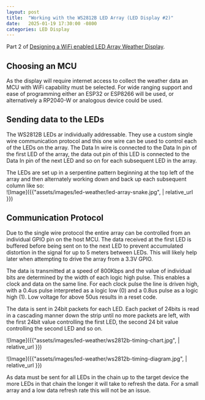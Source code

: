 ```yaml
---
layout: post
title:  "Working with the WS2812B LED Array (LED Display #2)"
date:   2025-01-19 17:30:00 -0800
categories: LED Display
---
```

  
Part 2 of [Designing a WiFi enabled LED Array Weather Display](https://jondleary.github.io/led/display/2025/01/19/wifi-led-array-display-01.html).  
  
## Choosing an MCU  
  
As the display will require internet access to collect the weather data an MCU with WiFi capability must be selected. For wide ranging support and ease of programming either an ESP32 or ESP8266 will be used, or alternatively a RP2040-W or analogous device could be used.   
  
## Sending data to the LEDs  
   
The WS2812B LEDs ar individually addressable. They use a custom single wire communication protocol and this one wire can be used to control each of the LEDs on the array. The Data In wire is connected to the Data In pin of the first LED of the array, the data out pin of this LED is connected to the Data In pin of the next LED and so on for each subsequent LED in the array.

The LEDs are set up in a serpentine pattern beginning at the top left of the array and then alternately working down and back up each subsequent column like so:  
![Image]({{"assets/images/led-weather/led-array-snake.jpg",  | relative_url }})   

## Communication Protocol  
  
Due to the single wire protocol the entire array can be controlled from an individual GPIO pin on the host MCU. The data received at the first LED is buffered before being sent on to the next LED to prevent accumulated distortion in the signal for up to 5 meters between LEDs. This will likely help later when attempting to drive the array from a 3.3V GPIO.  
  
The data is transmitted at a speed of 800Kbps and the value of individual bits are determined by the width of each logic high pulse. This enables a clock and data on the same line. For each clock pulse the line is driven high, with a 0.4us pulse interpreted as a logic low (0) and a 0.8us pulse as a logic high (1). Low voltage for above 50us results in a reset code.  

The data is sent in 24bit packets for each LED. Each packet of 24bits is read in a cascading manner down the strip until no more packets are left, with the first 24bit value controlling the first LED, the second 24 bit value controlling the second LED and so on.  

![Image]({{"assets/images/led-weather/ws2812b-timing-chart.jpg",  | relative_url }})   
  
  
![Image]({{"assets/images/led-weather/ws2812b-timing-diagram.jpg",  | relative_url }})   
  
As data must be sent for all LEDs in the chain up to the target device the more LEDs in that chain the longer it will take to refresh the data. For a small array and a low data refresh rate this will not be an issue.